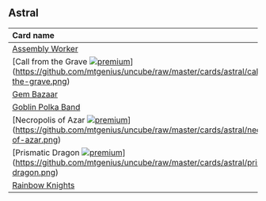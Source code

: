 ## Astral

| Card name |
| :-------- |
| [Assembly Worker](https://github.com/mtgenius/uncube/raw/master/cards/astral/assembly-worker.png) |
| [Call from the Grave [![premium](https://user-images.githubusercontent.com/343837/83360751-a631d080-a338-11ea-80c6-110971103bf4.png)](https://github.com/mtgenius/uncube)](https://github.com/mtgenius/uncube/raw/master/cards/astral/call-from-the-grave.png) |
| [Gem Bazaar](https://github.com/mtgenius/uncube/raw/master/cards/astral/gem-bazaar.png) |
| [Goblin Polka Band](https://github.com/mtgenius/uncube/raw/master/cards/astral/goblin-polka-band.png) |
| [Necropolis of Azar [![premium](https://user-images.githubusercontent.com/343837/83360751-a631d080-a338-11ea-80c6-110971103bf4.png)](https://github.com/mtgenius/uncube)](https://github.com/mtgenius/uncube/raw/master/cards/astral/necropolis-of-azar.png) |
| [Prismatic Dragon [![premium](https://user-images.githubusercontent.com/343837/83360751-a631d080-a338-11ea-80c6-110971103bf4.png)](https://github.com/mtgenius/uncube)](https://github.com/mtgenius/uncube/raw/master/cards/astral/prismatic-dragon.png) |
| [Rainbow Knights](https://github.com/mtgenius/uncube/raw/master/cards/astral/rainbow-knights.png) |
